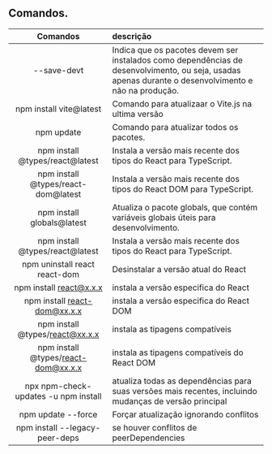 ## Comandos.

| Comandos | descrição |
|:-----:|:-----------|
|     --save-devt |Indica que os pacotes devem ser instalados como dependências de desenvolvimento, ou seja, usadas apenas durante o desenvolvimento e não na produção.|
|     npm install vite@latest |Comando para atualizaar o Vite.js na ultima versão|
|     npm update | Comando para atualizar todos os pacotes.    |
|     npm install @types/react@latest | Instala a versão mais recente dos tipos do React para TypeScript.    |
|     npm install @types/react-dom@latest | Instala a versão mais recente dos tipos do React DOM para TypeScript.    |
|     npm install globals@latest | Atualiza o pacote globals, que contém variáveis globais úteis para desenvolvimento.    |
|     npm install @types/react@latest | Instala a versão mais recente dos tipos do React para TypeScript.    |
|     npm uninstall react react-dom | Desinstalar a versão atual do React    |
|     npm install react@x.x.x | instala a versão especifica do React    |
|     npm install react-dom@xx.x.x  | instala a versão especifica do React DOM    |
|     npm install @types/react@xx.x.x  | instala as tipagens compatíveis    |
|     npm install @types/react-dom@xx.x.x  | instala as tipagens compatíveis do React DOM    |
|     npx npm-check-updates -u npm install  | atualiza todas as dependências para suas versões mais recentes, incluindo mudanças de versão principal   |
|     npm update --force  | Forçar atualização ignorando conflitos   |
|     npm install --legacy-peer-deps  | se houver conflitos de peerDependencies  |
